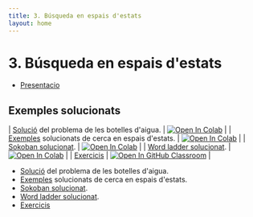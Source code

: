 ```yaml
---
title: 3. Búsqueda en espais d'estats
layout: home
---
```


# 3. Búsqueda en espais d'estats

* [Presentacio](3.2-busqueda.pdf)

## Exemples solucionats

| [Solució](botelles.ipynb) del problema de les botelles d'aigua. | [![Open In Colab](https://colab.research.google.com/assets/colab-badge.svg)](https://colab.research.google.com/github/lawer/mia/blob/main/apunts/B%C3%BAsqueda%20en%20espai%20d%27estats/botelles.ipynb) |
| [Exemples](resolucio_problemes.ipynb) solucionats de cerca en espais d'estats. | [![Open In Colab](https://colab.research.google.com/assets/colab-badge.svg)](https://colab.research.google.com/github/lawer/mia/blob/main/apunts/B%C3%BAsqueda%20en%20espai%20d%27estats/resolucio_problemes.ipynb) |
| [Sokoban solucionat](2.-sokoban_solucionat.ipynb). | [![Open In Colab](https://colab.research.google.com/assets/colab-badge.svg)](https://colab.research.google.com/github/lawer/mia/blob/main/apunts/B%C3%BAsqueda%20en%20espai%20d%27estats/2.-sokoban_solucionat.ipynb) |
| [Word ladder solucionat](3.-word_ladder_solucionat.ipynb). | [![Open In Colab](https://colab.research.google.com/assets/colab-badge.svg)](https://colab.research.google.com/github/lawer/mia/blob/main/apunts/B%C3%BAsqueda%20en%20espai%20d%27estats/3.-word_ladder_solucionat.ipynb) |
| [Exercicis](https://classroom.github.com/a/6E3eP9D5) | [![Open In GitHub Classroom](https://img.shields.io/badge/GitHub%20Classroom-Exercicis-blue?logo=github)](https://classroom.github.com/a/6E3eP9D5) |

* [Solució](botelles.ipynb) del problema de les botelles d'aigua.
* [Exemples](resolucio_problemes.ipynb) solucionats de cerca en espais d'estats.
* [Sokoban solucionat](2.-sokoban_solucionat.ipynb).
* [Word ladder solucionat](3.-word_ladder_solucionat.ipynb).
* [Exercicis](https://classroom.github.com/a/6E3eP9D5)
